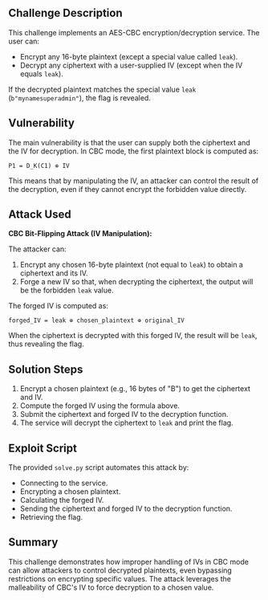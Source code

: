 ## Challenge Description

This challenge implements an AES-CBC encryption/decryption service. The user can:
- Encrypt any 16-byte plaintext (except a special value called `leak`).
- Decrypt any ciphertext with a user-supplied IV (except when the IV equals `leak`).

If the decrypted plaintext matches the special value `leak` (`b"mynamesuperadmin"`), the flag is revealed.

## Vulnerability

The main vulnerability is that the user can supply both the ciphertext and the IV for decryption. In CBC mode, the first plaintext block is computed as:

```
P1 = D_K(C1) ⊕ IV
```

This means that by manipulating the IV, an attacker can control the result of the decryption, even if they cannot encrypt the forbidden value directly.

## Attack Used

**CBC Bit-Flipping Attack (IV Manipulation):**

The attacker can:
1. Encrypt any chosen 16-byte plaintext (not equal to `leak`) to obtain a ciphertext and its IV.
2. Forge a new IV so that, when decrypting the ciphertext, the output will be the forbidden `leak` value.

The forged IV is computed as:
```
forged_IV = leak ⊕ chosen_plaintext ⊕ original_IV
```
When the ciphertext is decrypted with this forged IV, the result will be `leak`, thus revealing the flag.

## Solution Steps

1. Encrypt a chosen plaintext (e.g., 16 bytes of "B") to get the ciphertext and IV.
2. Compute the forged IV using the formula above.
3. Submit the ciphertext and forged IV to the decryption function.
4. The service will decrypt the ciphertext to `leak` and print the flag.

## Exploit Script

The provided `solve.py` script automates this attack by:
- Connecting to the service.
- Encrypting a chosen plaintext.
- Calculating the forged IV.
- Sending the ciphertext and forged IV to the decryption function.
- Retrieving the flag.

## Summary

This challenge demonstrates how improper handling of IVs in CBC mode can allow attackers to control decrypted plaintexts, even bypassing restrictions on encrypting specific values. The attack leverages the malleability of CBC's IV to force decryption to a chosen value.
